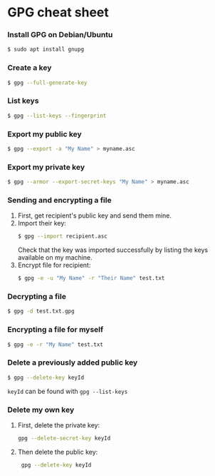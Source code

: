 # GPG cheat sheet

### Install GPG on Debian/Ubuntu

```bash
$ sudo apt install gnupg
```

### Create a key

```bash
$ gpg --full-generate-key
```

### List keys

```bash
$ gpg --list-keys --fingerprint
```

### Export my public key

```bash
$ gpg --export -a "My Name" > myname.asc
```

### Export my private key

```bash
$ gpg --armor --export-secret-keys "My Name" > myname.asc
```

### Sending and encrypting a file

1. First, get recipient's public key and send them mine.
1. Import their key:
   ```bash
   $ gpg --import recipient.asc
   ```
   Check that the key was imported successfully by listing the keys available on my machine.
1. Encrypt file for recipient:
   ```bash
   $ gpg -e -u "My Name" -r "Their Name" test.txt
   ```

### Decrypting a file

```bash
$ gpg -d test.txt.gpg
```

### Encrypting a file for myself

```bash
$ gpg -e -r "My Name" test.txt
```

### Delete a previously added public key

```bash
$ gpg --delete-key keyId
```

`keyId` can be found with `gpg --list-keys`

### Delete my own key

1. First, delete the private key:
   ```bash
   gpg --delete-secret-key keyId
   ```
1. Then delete the public key:
   ```bash
    gpg --delete-key keyId
   ```
